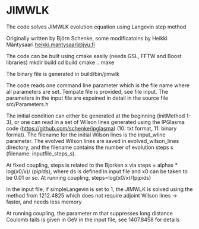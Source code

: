 # JIMWLK

The code solves JIMWLK evolution equation using Langevin step method

Originally written by Björn Schenke, some modificatoins by Heikki Mäntysaari <heikki.mantysaari@jyu.fi>

The code can be built using cmake easily (needs GSL, FFTW and Boost libraries)
 mkdir build
 cd build
 cmake ..
 make

The binary file is generated in build/bin/jimwlk

The code reads one command line parameter which is the file name where all parameters are set. Tempate file is provided, see file input. The parameters in the input file are expained in detail in the source file src/Parameters.h

The initial condition can either be generated at the beginning (initMethod 1-3), 
or one can read in a set of Wilson lines generated using the IPGlasma code (https://github.com/schenke/ipglasma) 
(10: txt format, 11: binary format). The filename for the initial Wilson lines 
is the input_wline parameter. The evolved Wilson lines are saved in 
evolved_wilson_lines directory, and the filename contains the number 
of evolution steps s (filename: inputfile_steps_s). 

At fixed coupling, steps is related to the Bjorken x via 
steps =  alphas * log(x0/x)/ (pi*pi*ds), 
where ds is defined in input file and x0 can be taken to be 0.01 or so.
At running coupling, steps=log(x0/x)/(pi*pi*ds)


In the input file, if simpleLangevin is set to 1, the JIMWLK is solved using the method from 1212.4825 which does not require adjoint Wilson lines -> faster, and needs less memory

At running coupling, the parameter m that suppresses long distance Coulomb tails is given in GeV in the input file, see 1407.8458 for details
